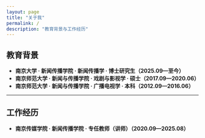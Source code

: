 ```yaml
---
layout: page
title: "关于我"
permalink: /
description: "教育背景与工作经历"
---
```


## 教育背景
- **南京大学 · 新闻传播学院 · 新闻传播学 · 博士研究生（2025.09—至今）**
- **南京师范大学 · 新闻与传播学院 · 戏剧与影视学 · 硕士（2017.09—2020.06）**
- **南京师范大学 · 新闻与传播学院 · 广播电视学 · 本科（2012.09—2016.06）**

---

## 工作经历
- **南京传媒学院 · 新闻传播学院 · 专任教师（讲师）（2020.09—2025.08）**
